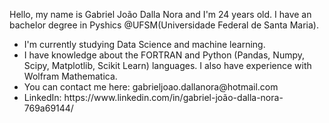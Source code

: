 Hello, my name is Gabriel João Dalla Nora and I'm 24 years old. I have an bachelor degree in Pyshics @UFSM(Universidade Federal de Santa Maria).

<ul>
  <li> I'm currently studying Data Science and machine learning. </li>
  <li> I have knowledge about the FORTRAN and Python (Pandas, Numpy, Scipy, Matplotlib, Scikit Learn) languages. I also have experience with Wolfram Mathematica.</li>
  <li> You can contact me here: gabrieljoao.dallanora@hotmail.com </li>
  <li> LinkedIn: https://www.linkedin.com/in/gabriel-joão-dalla-nora-769a69144/ </li>
</ul>

<!---
GabrielJDN/GabrielJDN is a ✨ special ✨ repository because its `README.md` (this file) appears on your GitHub profile.
You can click the Preview link to take a look at your changes.
--->
